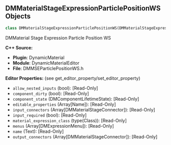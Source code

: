 ## DMMaterialStageExpressionParticlePositionWS Objects

```python
class DMMaterialStageExpressionParticlePositionWS(DMMaterialStageExpression)
```

DMMaterial Stage Expression Particle Position WS

**C++ Source:**

- **Plugin**: DynamicMaterial
- **Module**: DynamicMaterialEditor
- **File**: DMMSEParticlePositionWS.h

**Editor Properties:** (see get_editor_property/set_editor_property)

- ``allow_nested_inputs`` (bool):  [Read-Only]
- ``component_dirty`` (bool):  [Read-Only]
- ``component_state`` (DMComponentLifetimeState):  [Read-Only]
- ``editable_properties`` (Array[Name]):  [Read-Only]
- ``input_connectors`` (Array[DMMaterialStageConnector]):  [Read-Only]
- ``input_required`` (bool):  [Read-Only]
- ``material_expression_class`` (type(Class)):  [Read-Only]
- ``menus`` (Array[DMExpressionMenu]):  [Read-Only]
- ``name`` (Text):  [Read-Only]
- ``output_connectors`` (Array[DMMaterialStageConnector]):  [Read-Only]

<a id="unreal.DMMaterialStageExpressionParticleRadius"></a>